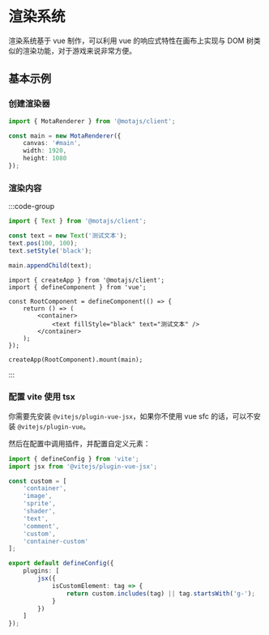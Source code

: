 # 渲染系统

渲染系统基于 vue 制作，可以利用 vue 的响应式特性在画布上实现与 DOM 树类似的渲染功能，对于游戏来说非常方便。

## 基本示例

### 创建渲染器

```ts
import { MotaRenderer } from '@motajs/client';

const main = new MotaRenderer({
    canvas: '#main',
    width: 1920,
    height: 1080
});
```

### 渲染内容

:::code-group

```ts [原生ts]
import { Text } from '@motajs/client';

const text = new Text('测试文本');
text.pos(100, 100);
text.setStyle('black');

main.appendChild(text);
```

```tsx [tsx]
import { createApp } from '@motajs/client';
import { defineComponent } from 'vue';

const RootComponent = defineComponent(() => {
    return () => (
        <container>
            <text fillStyle="black" text="测试文本" />
        </container>
    );
});

createApp(RootComponent).mount(main);
```

:::

### 配置 vite 使用 tsx

你需要先安装 `@vitejs/plugin-vue-jsx`，如果你不使用 vue sfc 的话，可以不安装 `@vitejs/plugin-vue`。

然后在配置中调用插件，并配置自定义元素：

```ts
import { defineConfig } from 'vite';
import jsx from '@vitejs/plugin-vue-jsx';

const custom = [
    'container',
    'image',
    'sprite',
    'shader',
    'text',
    'comment',
    'custom',
    'container-custom'
];

export default defineConfig({
    plugins: [
        jsx({
            isCustomElement: tag => {
                return custom.includes(tag) || tag.startsWith('g-');
            }
        })
    ]
});
```
